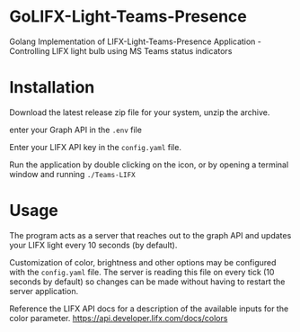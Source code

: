 # GoLIFX-Light-Teams-Presence
Golang Implementation of LIFX-Light-Teams-Presence Application - Controlling LIFX light bulb using MS Teams status indicators

# Installation

Download the latest release zip file for your system, unzip the archive. 

enter your Graph API in the `.env` file

Enter your LIFX API key in the `config.yaml` file.

Run the application by double clicking on the icon, or by opening a terminal window and running `./Teams-LIFX`

# Usage

The program acts as a server that reaches out to the graph API and updates your LIFX light every 10 seconds (by default).

Customization of color, brightness and other options may be configured with the `config.yaml` file. The server is reading this file on every tick (10 seconds by default) so changes can be made without having to restart the server application.

Reference the LIFX API docs for a description of the available inputs for the color parameter. https://api.developer.lifx.com/docs/colors
